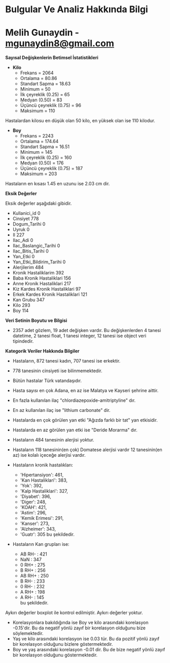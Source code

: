 # Bulgular Ve Analiz Hakkında Bilgi
# Melih Gunaydin - mgunaydin8@gmail.com

**Sayısal Değişkenlerin Betimsel İstatistikleri**
- **Kilo**
  - Frekans = 2064
  - Ortalama = 80.86
  - Standart Sapma = 18.63
  - Minimum = 50
  - İlk çeyreklik (0.25) = 65
  - Medyan (0.50) = 83
  - Üçüncü çeyreklik (0.75) = 96
  - Maksimum = 110

Hastalardan kilosu en düşük olan 50 kilo, en yüksek olan ise 110 kilodur.

- **Boy**
  - Frekans = 2243
  - Ortalama = 174.64
  - Standart Sapma = 16.51
  - Minimum = 145
  - İlk çeyreklik (0.25) = 160
  - Medyan (0.50) = 176
  - Üçüncü çeyreklik (0.75) = 187
  - Maksimum = 203
 
Hastaların en kısası 1.45 en uzunu ise 2.03 cm dir.

**Eksik Değerler**

Eksik değerler aşağıdaki gibidir.

- Kullanici_id                          0
- Cinsiyet                            778
- Dogum_Tarihi                          0
- Uyruk                                 0
- Il                                  227
- Ilac_Adi                              0
- Ilac_Baslangic_Tarihi                 0
- Ilac_Bitis_Tarihi                     0
- Yan_Etki                              0
- Yan_Etki_Bildirim_Tarihi              0
- Alerjilerim                         484
- Kronik Hastaliklarim                392
- Baba Kronik Hastaliklari            156
- Anne Kronik Hastaliklari            217
- Kiz Kardes Kronik Hastaliklari       97
- Erkek Kardes Kronik Hastaliklari    121
- Kan Grubu                           347
- Kilo                                293
- Boy                                 114

**Veri Setinin Boyutu ve Bilgisi**

- 2357 adet gözlem, 19 adet değişken vardır. Bu değişkenlerden 4 tanesi datetime, 2 tanesi float, 1 tanesi integer, 12 tanesi ise object veri tipindedir.

**Kategorik Veriler Hakkında Bilgiler**

- Hastaların, 872 tanesi kadın, 707 tanesi ise erkektir.
- 778 tanesinin cinsiyeti ise bilinmemektedir.
- Bütün hastalar Türk vatandaşıdır.
- Hasta sayısı en çok Adana, en az ise Malatya ve Kayseri şehrine aittir.
- En fazla kullanılan ilaç "chlordiazepoxide-amitriptyline" dır.
- En az kullanılan ilaç ise "lithium carbonate" dir.
- Hastalarda en çok görülen yan etki "Ağızda farklı bir tat" yan etkisidir.
- Hastalarda en az görülen yan etki ise "Deride Morarma" dır.
- Hastaların 484 tanesinin alerjisi yoktur.
- Hastaların 118 tanesinin(en çok) Domatese alerjisi vardır 12 tanesinin(en az) ise kolalı içeceğe alerjisi vardır.
- Hastaların kronik hastalıkları:
  - 'Hipertansiyon': 461,
  - 'Kan Hastaliklari': 383,
  - 'Yok': 392,
  - 'Kalp Hastaliklari': 327,
  - 'Diyabet': 396,
  - 'Diger': 248,
  - 'KOAH': 421,
  - 'Astim': 296,
  - 'Kemik Erimesi': 291,
  - 'Kanser': 273,
  - 'Alzheimer': 343,
  - 'Guatr': 305
bu şekildedir.

- Hastaların Kan grupları ise:
  - AB RH- :       421  
  - NaN     :      347  
  - 0 RH+    :     275  
  - B RH+     :    256  
  - AB RH+    :    250  
  - B RH-     :    233  
  - 0 RH-      :   232  
  - A RH+       :  198  
  - A RH-        : 145  
bu şekildedir.

Aykırı değerler boxplot ile kontrol edilmiştir. Aykırı değerler yoktur. 
- Korelasyonlara bakıldığında ise Boy ve kilo arasındaki korelasyon -0.15'dir. Bu da negatif yönlü zayıf bir korelasyon olduğunu bize söylemektedir.
- Yaş ve kilo arasındaki korelasyon ise 0.03 tür. Bu da pozitif yönlü zayıf bir korelasyon olduğunu bizlere göstermektedir.
- Boy ve yaş arasındaki korelasyon -0.01 dir. Bu de bize negatif yönlü zayıf bir korelasyon olduğunu göstermektedir.
